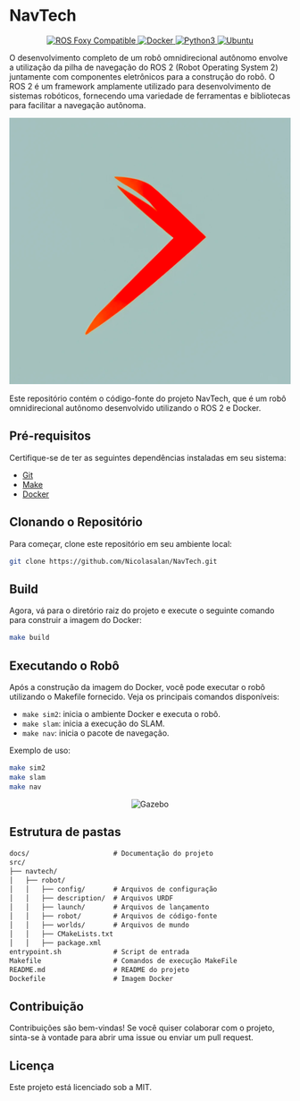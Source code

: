 # **NavTech**

<p align="center">
  <a href="http://wiki.ros.org/Foxy">
    <img src="https://img.shields.io/badge/ROS-Foxy-red" alt="ROS Foxy Compatible">
  </a>
  <a href="https://docs.docker.com/">
    <img src="https://img.shields.io/badge/Docker-v20.10.21-blue" alt="Docker">
  </a>
  <a href="https://www.python.org/">
    <img src="https://img.shields.io/badge/Python-v3.8.10-brightgreen" alt="Python3">
  </a>
  <a href="https://releases.ubuntu.com/">
    <img src="https://img.shields.io/badge/Ubuntu-v20.04-9cf" alt="Ubuntu">
  </a>
</p>

O desenvolvimento completo de um robô omnidirecional autônomo envolve a utilização da pilha de navegação do ROS 2 (Robot Operating System 2) juntamente com componentes eletrônicos para a construção do robô. O ROS 2 é um framework amplamente utilizado para desenvolvimento de sistemas robóticos, fornecendo uma variedade de ferramentas e bibliotecas para facilitar a navegação autônoma.

<p align="center">
  <img src="docs/public/image.png" alt="NavTech">
</p>

Este repositório contém o código-fonte do projeto NavTech, que é um robô omnidirecional autônomo desenvolvido utilizando o ROS 2 e Docker.

## Pré-requisitos

Certifique-se de ter as seguintes dependências instaladas em seu sistema:

* [Git](https://git-scm.com/download/)
* [Make](https://www.gnu.org/software/make/#download)
* [Docker](https://docs.docker.com/get-docker/)

## Clonando o Repositório

Para começar, clone este repositório em seu ambiente local:
```bash
git clone https://github.com/Nicolasalan/NavTech.git
``` 

## Build
Agora, vá para o diretório raiz do projeto e execute o seguinte comando para construir a imagem do Docker:

```bash
make build
```

## Executando o Robô

Após a construção da imagem do Docker, você pode executar o robô utilizando o Makefile fornecido. Veja os principais comandos disponíveis:

- `make sim2`: inicia o ambiente Docker e executa o robô.
- `make slam`: inicia a execução do SLAM.
- `make nav`: inicia o pacote de navegação.

Exemplo de uso:
```bash
make sim2
make slam
make nav
```

<p align="center">
  <img src="docs/gif/gazebo.gif" alt="Gazebo">
</p>

## Estrutura de pastas

```
docs/                     # Documentação do projeto
src/
├── navtech/
│   ├── robot/
│   │   ├── config/       # Arquivos de configuração
│   │   ├── description/  # Arquivos URDF
│   │   ├── launch/       # Arquivos de lançamento
│   │   ├── robot/        # Arquivos de código-fonte
│   │   ├── worlds/       # Arquivos de mundo
│   │   ├── CMakeLists.txt
│   │   ├── package.xml
entrypoint.sh             # Script de entrada
Makefile                  # Comandos de execução MakeFile
README.md                 # README do projeto
Dockefile                 # Imagem Docker
```

## Contribuição

Contribuições são bem-vindas! Se você quiser colaborar com o projeto, sinta-se à vontade para abrir uma issue ou enviar um pull request.

## Licença

Este projeto está licenciado sob a MIT.
